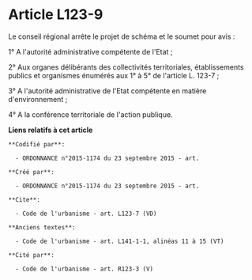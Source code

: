 # Article L123-9

Le conseil régional arrête le projet de schéma et le soumet pour avis : 

1° A l'autorité administrative compétente de l'Etat ; 

2° Aux organes délibérants des collectivités territoriales, établissements publics et organismes énumérés aux 1° à 5° de
l'article L. 123-7 ; 

3° A l'autorité administrative de l'Etat compétente en matière d'environnement ; 

4° A la conférence territoriale de l'action publique.

**Liens relatifs à cet article**

	**Codifié par**:

	  - ORDONNANCE n°2015-1174 du 23 septembre 2015 - art.

	**Créé par**:

	  - ORDONNANCE n°2015-1174 du 23 septembre 2015 - art.

	**Cite**:

	  - Code de l'urbanisme - art. L123-7 (VD)

	**Anciens textes**:

	  - Code de l'urbanisme - art. L141-1-1, alinéas 11 à 15 (VT)

	**Cité par**:

	  - Code de l'urbanisme - art. R123-3 (V)
